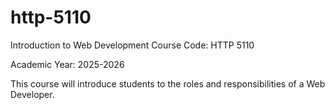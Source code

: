 # http-5110
Introduction to Web Development
Course Code: HTTP 5110

Academic Year: 2025-2026

This course will introduce students to the roles and responsibilities of a Web Developer.